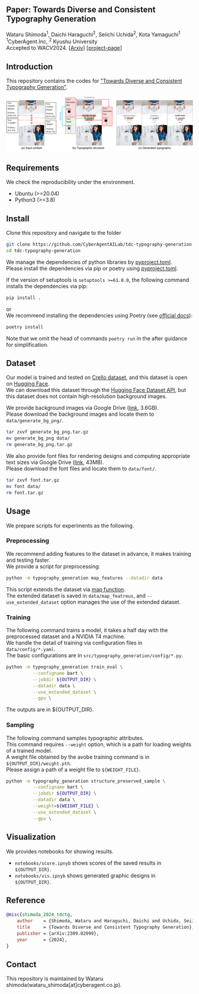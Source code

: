 ## Paper: Towards Diverse and Consistent Typography Generation
Wataru Shimoda<sup>1</sup>, Daichi Haraguchi<sup>2</sup>, Seiichi Uchida<sup>2</sup>, Kota Yamaguchi<sup>1</sup>  
<sup>1</sup>CyberAgent.Inc, <sup>2</sup> Kyushu University  
Accepted to WACV2024.
[[Arxiv](https://arxiv.org/abs/2309.02099)]
[[project-page]()]

## Introduction
This repository contains the codes for ["Towards Diverse and Consistent Typography Generation"](https://arxiv.org/abs/2309.02099).

<img src = "images/teaser.jpg" title = "teaser" >

## Requirements
We check the reproducibility under the environment.
- Ubuntu (>=20.04)
- Python3 (>=3.8)


## Install
Clone this repository and navigate to the folder

``` sh
git clone https://github.com/CyberAgentAILab/tdc-typography-generation.git
cd tdc-typography-generation
```

We manage the dependencies of python libraries by [pyproject.toml](https://github.com/CyberAgentAILab/tdc-typography-generation/blob/main/pyproject.toml).  
Please install the dependencies via pip or poetry using [pyproject.toml](https://github.com/CyberAgentAILab/tdc-typography-generation/blob/main/pyproject.toml). 


If the version of setuptools is `setuptools >=61.0.0`, the following command installs the dependencies via pip:
``` sh
pip install .
```
or  
We recommend installing the dependencies using Poetry (see [official docs](https://python-poetry.org/docs/)):
``` sh
poetry install
```
Note that we omit the head of commands `poetry run` in the after guidance for simplification.

## Dataset
Our model is trained and tested on [Crello dataset](https://huggingface.co/datasets/cyberagent/crello), and this dataset is open on [Hugging Face](https://huggingface.co/).  
We can download this dataset through the [Hugging Face Dataset API](https://huggingface.co/docs/datasets/index), but this dataset does not contain high-resolution background images. 

We provide background images via Google Drive ([link](https://storage.googleapis.com/ailab-public/tdc_typography_generation/generate_bg_png.tar.gz), 3.6GB).  
Please download the background images and locate them to `data/generate_bg_png/`.  
``` sh
tar zxvf generate_bg_png.tar.gz 
mv generate_bg_png data/
rm generate_bg_png.tar.gz
```

We also provide font files for rendering designs and computing appropriate text sizes via Google Drive ([link](https://storage.googleapis.com/ailab-public/tdc_typography_generation/font.tar.gz), 43MB).  
Please download the font files and locate them to `data/font/`.  
``` sh
tar zxvf font.tar.gz 
mv font data/
rm font.tar.gz
```

## Usage
We prepare scripts for experiments as the following.

### Preprocessing
We recommend adding features to the dataset in advance, it makes training and testing faster.  
We provide a script for preprocessing:
``` sh
python -m typography_generation map_features --datadir data
```
This script extends the dataset via [map function](https://huggingface.co/docs/datasets/v2.15.0/en/package_reference/main_classes#datasets.Dataset.map).  
The extended dataset is saved in `data/map_featreus`, and `--use_extended_dataset` option manages the use of the extended dataset.

### Training
The following command trains a model, it takes a half day with the preprocessed dataset and a NVIDIA T4 machine.  
We handle the detail of training via configuration files in `data/config/*.yaml`.  
The basic configurations are in `src/typography_generation/config/*.py`.  

``` sh
python -m typography_generation train_eval \
          --configname bart \
          --jobdir ${OUTPUT_DIR} \
          --datadir data \
          --use_extended_dataset \
          --gpu \
```
The outputs are in ${OUTPUT_DIR}.

### Sampling 
The following command samples typographic attributes.  
This command requires `--weight` option, which is a path for loading weights of a trained model.  
A weight file obtained by the avobe training command is in  `${OUTPUT_DIR}/weight.pth`.  
Please assign a path of a weight file to `${WEIGHT_FILE}`.
``` sh
python -m typography_generation structure_preserved_sample \
          --configname bart \
          --jobdir ${OUTPUT_DIR} \
          --datadir data \
          --weight=${WEIGHT_FILE} \
          --use_extended_dataset \
          --gpu \
```


## Visualization
We provides notebooks for showing results.  
- `notebooks/score.ipnyb` shows scores of the saved results in `${OUTPUT_DIR}`.  
- `notebooks/vis.ipnyb` shows generated graphic designs in `${OUTPUT_DIR}`.  

## Reference
```bibtex
@misc{shimoda_2024_tdctg,
    author    = {Shimoda, Wataru and Haraguchi, Daichi and Uchida, Seiichi and Yamaguchi, Kota},
    title     = {Towards Diverse and Consistent Typography Generation},
    publisher = {arXiv:2309.02099},
    year      = {2024},
}
```

## Contact
This repository is maintained by Wataru shimoda(wataru_shimoda[at]cyberagent.co.jp).
